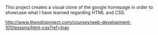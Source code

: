 This project creates a visual clone of the google homepage in order to showcase what I have learned regarding HTML and CSS.

http://www.theodinproject.com/courses/web-development-101/lessons/html-css?ref=lnav
